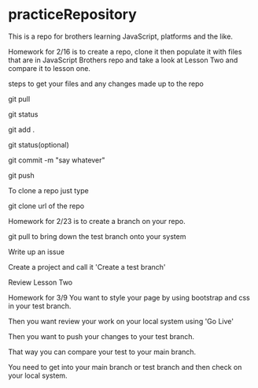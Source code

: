 # practiceRepository
This is a repo for brothers learning JavaScript, platforms and the like.

Homework for 2/16 is to create a repo, clone it then populate it with files that are in JavaScript Brothers repo and take a look at Lesson Two and compare it to lesson one.

steps to get your files and any changes made up to the repo

git pull

git status

git add .

git status(optional)

git commit -m "say whatever"

git push

To clone a repo just type

git clone url of the repo

Homework for 2/23 is to create a branch on your repo.

git pull to bring down the test branch onto your system

Write up an issue

Create a project and call it 'Create a test branch'

Review Lesson Two

Homework for 3/9
You want to style your page by using bootstrap and css in your test branch.

Then you want review your work on your local system using 'Go Live'

Then you want to push your changes to your test branch.

That way you can compare your test to your main branch.

You need to get into your main branch or test branch and then check on your local system.